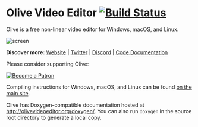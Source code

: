 # Olive Video Editor [![Build Status](https://travis-ci.org/olive-editor/olive.svg?branch=master)](https://travis-ci.org/olive-editor/olive)

Olive is a free non-linear video editor for Windows, macOS, and Linux.

![screen](https://www.olivevideoeditor.org/img/screenshot.jpg)

**Discover more:** [Website](https://www.olivevideoeditor.org/) | [Twitter](https://twitter.com/oliveteam) | [Discord](https://discord.gg/4Ae9KZn) | [Code Documentation](http://olivevideoeditor.org/doxygen/)

Please consider supporting Olive:

[![Become a Patron](https://olivevideoeditor.org/img/become_a_patron_button.png)](https://www.patreon.com/olivevideoeditor)

Compiling instructions for Windows, macOS, and Linux can be found [on the main site](https://olivevideoeditor.org/compile.php).

Olive has Doxygen-compatible documentation hosted at http://olivevideoeditor.org/doxygen/. You can also run `doxygen` in the source root directory to generate a local copy.
